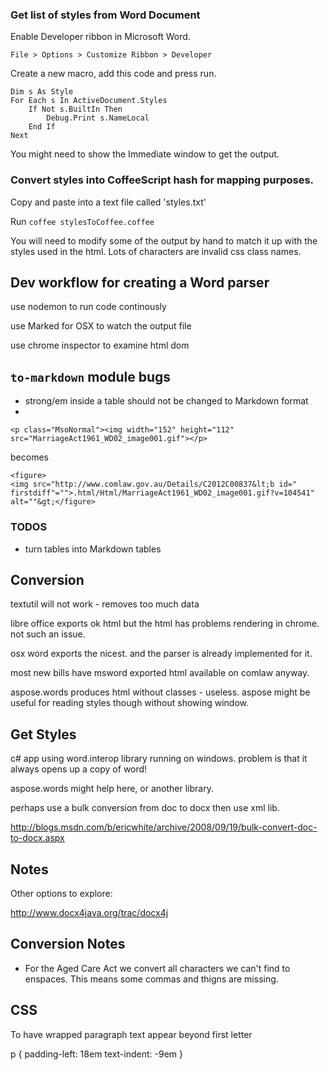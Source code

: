 ### Get list of styles from Word Document

Enable Developer ribbon in Microsoft Word.

`File > Options > Customize Ribbon > Developer`

Create a new macro, add this code and press run.

```
Dim s As Style
For Each s In ActiveDocument.Styles
    If Not s.BuiltIn Then
        Debug.Print s.NameLocal
    End If
Next
```

You might need to show the Immediate window to get the output.

### Convert styles into CoffeeScript hash for mapping purposes.

Copy and paste into a text file called 'styles.txt'

Run `coffee stylesToCoffee.coffee`

You will need to modify some of the output by hand to match it up with the
styles used in the html. Lots of characters are invalid css class names.

## Dev workflow for creating a Word parser

use nodemon to run code continously

use Marked for OSX to watch the output file

use chrome inspector to examine html dom

## `to-markdown` module bugs

- strong/em inside a table should not be changed to Markdown format
-

    <p class="MsoNormal"><img width="152" height="112" src="MarriageAct1961_WD02_image001.gif"></p>

becomes

    <figure>
    <img src="http://www.comlaw.gov.au/Details/C2012C00837&lt;b id=" firstdiff"="">.html/Html/MarriageAct1961_WD02_image001.gif?v=104541" alt=""&gt;</figure>

### TODOS

- turn tables into Markdown tables

## Conversion

textutil will not work - removes too much data

libre office exports ok html but the html has problems rendering in chrome. not such an issue.

osx word exports the nicest. and the parser is already implemented for it.

most new bills have msword exported html available on comlaw anyway.

aspose.words produces html without classes - useless. aspose might be useful for reading styles though without showing window.

## Get Styles

c# app using word.interop library running on windows. problem is that it always opens up a copy of word!

aspose.words might help here, or another library.

perhaps use a bulk conversion from doc to docx then use xml lib.

http://blogs.msdn.com/b/ericwhite/archive/2008/09/19/bulk-convert-doc-to-docx.aspx

## Notes

Other options to explore:

http://www.docx4java.org/trac/docx4j

## Conversion Notes

- For the Aged Care Act we convert all characters we can't find to enspaces.
  This means some commas and thigns are missing.

## CSS

To have wrapped paragraph text appear beyond first letter

p {
  padding-left: 18em
  text-indent: -9em
}
